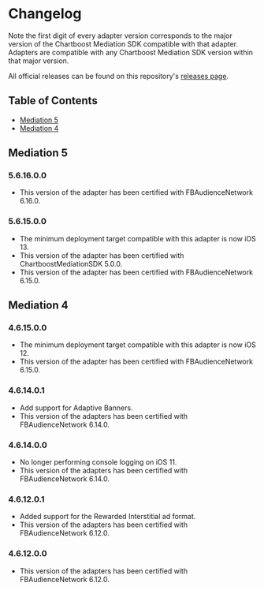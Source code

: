 # Changelog

Note the first digit of every adapter version corresponds to the major version of the Chartboost Mediation SDK compatible with that adapter. 
Adapters are compatible with any Chartboost Mediation SDK version within that major version.

All official releases can be found on this repository's [releases page](https://github.com/ChartBoost/chartboost-mediation-ios-adapter-meta-audience-network/releases).

## Table of Contents
- [Mediation 5](#mediation-5)
- [Mediation 4](#mediation-4)

## Mediation 5

### 5.6.16.0.0
- This version of the adapter has been certified with FBAudienceNetwork 6.16.0.

### 5.6.15.0.0
- The minimum deployment target compatible with this adapter is now iOS 13.
- This version of the adapter has been certified with ChartboostMediationSDK 5.0.0.
- This version of the adapter has been certified with FBAudienceNetwork 6.15.0.

## Mediation 4

### 4.6.15.0.0
- The minimum deployment target compatible with this adapter is now iOS 12.
- This version of the adapter has been certified with FBAudienceNetwork 6.15.0.

### 4.6.14.0.1
- Add support for Adaptive Banners.
- This version of the adapters has been certified with FBAudienceNetwork 6.14.0.

### 4.6.14.0.0
- No longer performing console logging on iOS 11.
- This version of the adapters has been certified with FBAudienceNetwork 6.14.0.

### 4.6.12.0.1
- Added support for the Rewarded Interstitial ad format.
- This version of the adapters has been certified with FBAudienceNetwork 6.12.0.

### 4.6.12.0.0
- This version of the adapters has been certified with FBAudienceNetwork 6.12.0.
